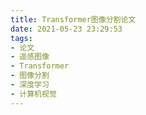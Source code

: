 ```yaml
---
title: Transformer图像分割论文
date: 2021-05-23 23:29:53
tags:
- 论文
- 遥感图像
- Transformer
- 图像分割
- 深度学习
- 计算机视觉
---
```





